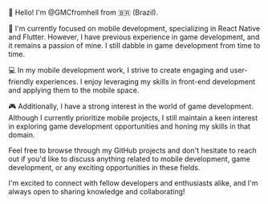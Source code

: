 👋 Hello! I'm @GMCfromhell from 🇧🇷 (Brazil).

🚀 I'm currently focused on mobile development, specializing in React Native and Flutter. However, I have previous experience in game development, and it remains a passion of mine. I still dabble in game development from time to time.

💻 In my mobile development work, I strive to create engaging and user-friendly experiences. I enjoy leveraging my skills in front-end development and applying them to the mobile space.

🎮 Additionally, I have a strong interest in the world of game development. Although I currently prioritize mobile projects, I still maintain a keen interest in exploring game development opportunities and honing my skills in that domain.

Feel free to browse through my GitHub projects and don't hesitate to reach out if you'd like to discuss anything related to mobile development, game development, or any exciting opportunities in these fields.

I'm excited to connect with fellow developers and enthusiasts alike, and I'm always open to sharing knowledge and collaborating!

<!---
GMCfromhell/GMCfromhell is a ✨ special ✨ repository because its `README.md` (this file) appears on your GitHub profile.
You can click the Preview link to take a look at your changes.
--->
